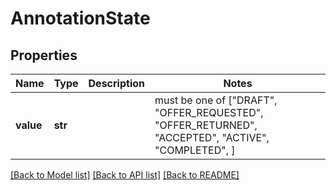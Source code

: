 # AnnotationState

## Properties
Name | Type | Description | Notes
------------ | ------------- | ------------- | -------------
**value** | **str** |  |  must be one of ["DRAFT", "OFFER_REQUESTED", "OFFER_RETURNED", "ACCEPTED", "ACTIVE", "COMPLETED", ]

[[Back to Model list]](../README.md#documentation-for-models) [[Back to API list]](../README.md#documentation-for-api-endpoints) [[Back to README]](../README.md)


